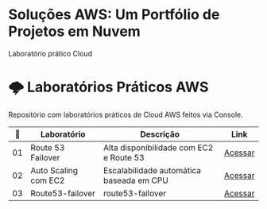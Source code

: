# Soluções AWS: Um Portfólio de Projetos em Nuvem 

Laboratório prático Cloud
# 🌩️ Laboratórios Práticos AWS

Repositório com laboratórios práticos de Cloud AWS feitos via Console.

| 🔢 | Laboratório                            | Descrição                                          | Link |
|----|----------------------------------------|----------------------------------------------------|------|
| 01 | Route 53 Failover                      | Alta disponibilidade com EC2 e Route 53            | [Acessar](./route53-failover) |
| 02 | Auto Scaling com EC2                   | Escalabilidade automática baseada em CPU           | [Acessar](./auto-scaling-ec2) 
| 03 | Route53-failover                       |route53-failover                                    | [Acessar](./route53-failover)|
